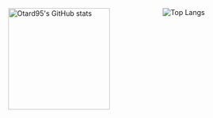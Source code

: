 
<!--
**Otard95/Otard95** is a ✨ _special_ ✨ repository because its `README.md` (this file) appears on your GitHub profile.

Here are some ideas to get you started:

- 🔭 I’m currently working on ...
- 🌱 I’m currently learning ...
- 👯 I’m looking to collaborate on ...
- 🤔 I’m looking for help with ...
- 💬 Ask me about ...
- 📫 How to reach me: ...
- 😄 Pronouns: ...
- ⚡ Fun fact: ...
-->

<div style="display: flex; flex-direction: row;justify-content: space-evenly">
  <img
    alt="Otard95's GitHub stats"
    style="height: 205px"
    src="https://github-readme-stats.core-lab.net/api?username=Otard95&theme=solarized-dark&hide_border=true&count_private=true&show_icons=true&hide=stars"
  >
  <img
    alt="Top Langs"
    style="margin: 0 auto"
    src="https://github-readme-stats.core-lab.net/api/top-langs/?username=Otard95&theme=solarized-dark&hide=javascript,css,html&langs_count=3&hide_border=true&exclude_repo=tools-exam-2,wpf-canvas-testing,Kolonial-API-Wrapper,losningsforslag-uke5,Smidig-Kolonial,Cpp-Home-Exam,GameAI-Assignment1,Game-AI-Assignment2,Cpp-Course,SoftwareDesignExam17H,SoftwareDesignRefactoring,Unity-Portals,Rainbow-Code,Eksamen,FlowerPower,github-readme-stats"
  >
</div>
